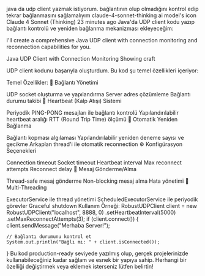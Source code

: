 java da udp client yazmak istiyorum. bağlantının olup olmadığını kontrol edip tekrar bağlanmasını sağlamalıyım
claude-4-sonnet-thinking ai model's icon
Claude 4 Sonnet (Thinking)
23 minutes ago
Java'da UDP client kodu yazıp bağlantı kontrolü ve yeniden bağlanma mekanizması ekleyeceğim:

I'll create a comprehensive Java UDP client with connection monitoring and reconnection capabilities for you.


Java UDP Client with Connection Monitoring
Showing craft

UDP client kodunu başarıyla oluşturdum. Bu kod şu temel özellikleri içeriyor:

Temel Özellikler:
🔗 Bağlantı Yönetimi

UDP socket oluşturma ve yapılandırma
Server adres çözümleme
Bağlantı durumu takibi
💓 Heartbeat (Kalp Atışı) Sistemi

Periyodik PING-PONG mesajları ile bağlantı kontrolü
Yapılandırılabilir heartbeat aralığı
RTT (Round Trip Time) ölçümü
🔄 Otomatik Yeniden Bağlanma

Bağlantı kopması algılaması
Yapılandırılabilir yeniden deneme sayısı ve gecikme
Arkaplan thread'i ile otomatik reconnection
⚙️ Konfigürasyon Seçenekleri

Connection timeout
Socket timeout
Heartbeat interval
Max reconnect attempts
Reconnect delay
📨 Mesaj Gönderme/Alma

Thread-safe mesaj gönderme
Non-blocking mesaj alma
Hata yönetimi
🧵 Multi-Threading

ExecutorService ile thread yönetimi
ScheduledExecutorService ile periyodik görevler
Graceful shutdown
Kullanım Örneği:
RobustUDPClient client = new RobustUDPClient("localhost", 8888, 0)
.setHeartbeatInterval(5000)
.setMaxReconnectAttempts(3);
if (client.connect()) {
client.sendMessage("Merhaba Server!");

    // Bağlantı durumunu kontrol et
    System.out.println("Bağlı mı: " + client.isConnected());
}
Bu kod production-ready seviyede yazılmış olup, gerçek projelerinizde kullanabileceğiniz kadar sağlam ve esnek bir yapıya sahip. Herhangi bir özelliği değiştirmek veya eklemek isterseniz lütfen belirtin!